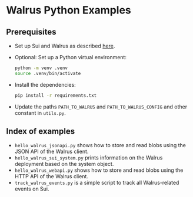 # Walrus Python Examples

## Prerequisites

- Set up Sui and Walrus as described [here](https://docs.walrus.site/usage/setup).
- Optional: Set up a Python virtual environment:

  ```sh
  python -m venv .venv
  source .venv/bin/activate
  ```

- Install the dependencies:

  ```sh
  pip install -r requirements.txt
  ```

- Update the paths `PATH_TO_WALRUS` and `PATH_TO_WALRUS_CONFIG` and other constant in `utils.py`.

## Index of examples

- `hello_walrus_jsonapi.py` shows how to store and read blobs using the JSON API of the Walrus
  client.
- `hello_walrus_sui_system.py` prints information on the Walrus deployment based on the system
  object.
- `hello_walrus_webapi.py` shows how to store and read blobs using the HTTP API of the Walrus
  client.
- `track_walrus_events.py` is a simple script to track all Walrus-related events on Sui.
